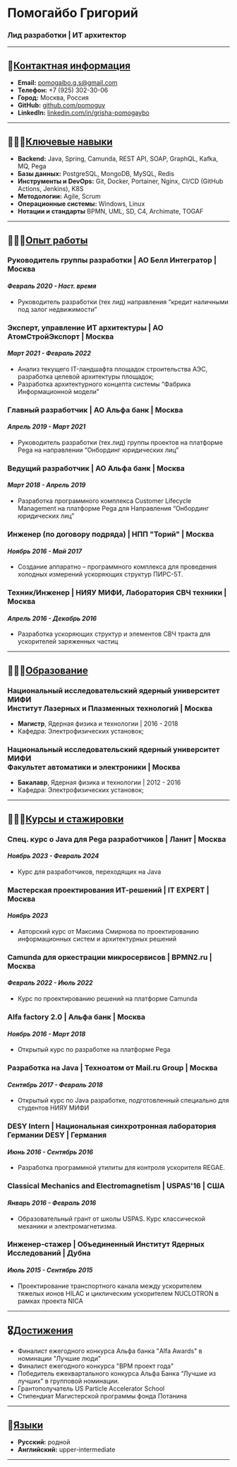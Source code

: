 # Помогайбо Григорий


### Лид разработки | ИТ архитектор

---

## 📧<u>Контактная информация</u>

* **Email:** [pomogaibo.g.s@gmail.com](mailto:pomogaibo.g.s@gmail.com)
* **Телефон:** +7 (925) 302-30-06
* **Город:** Москва, Россия
* **GitHub:** [github.com/pomoguy](https://github.com/pomoguy)
* **LinkedIn:** [linkedin.com/in/grisha-pomogaybo](https://linkedin.com/in/grisha-pomogaybo-9b84a0217)

---

## 👨🏼‍💻<u>Ключевые навыки</u>

* **Backend:** Java, Spring, Camunda, REST API, SOAP, GraphQL, Kafka, MQ, Pega
* **Базы данных:** PostgreSQL, MongoDB, MySQL, Redis
* **Инструменты и DevOps:** Git, Docker, Portainer, Nginx, CI/CD (GitHub Actions, Jenkins), K8S
* **Методологии:** Agile, Scrum
* **Операционные системы:** Windows, Linux
* **Нотации и стандарты** BPMN, UML, SD, C4, Archimate, TOGAF

---

## 👨🏼‍🔧<u>Опыт работы</u>

### Руководитель группы разработки | АО Белл Интегратор | Москва

#### *Февраль 2020 - Наст. время*

* Руководитель разработки (тех лид) направления “кредит наличными под залог недвижимости”

### Эксперт, управление ИТ архитектуры | АО АтомСтройЭкспорт | Москва

#### *Март 2021 - Февраль 2022*

* Анализ текущего IT-ландшафта площадок строительства АЭС, разработка целевой архитектуры площадок;
* Разработка архитектурного концепта системы “Фабрика Информационной модели”

### Главный разработчик | АО Альфа банк | Москва

#### *Апрель 2019 - Март 2021*

* Руководитель разработки (тех.лид) группы проектов на платформе Pega на направлении “Онбординг юридических лиц”

### Ведущий разработчик | АО Альфа банк | Москва

#### *Март 2018 - Апрель 2019*

* Разработка программного комплекса Customer Lifecycle Management на платформе Pega для Направления “Онбординг
  юридических лиц”

### Инженер (по договору подряда) | НПП "Торий" | Москва

#### *Ноябрь 2016 - Май 2017*

* Создание аппаратно – программного комплекса для проведения холодных измерений ускоряющих структур ПИРС-5Т.

### Техник/Инженер | НИЯУ МИФИ, Лаборатория СВЧ техники | Москва

#### *Апрель 2016 - Декабрь 2016*

* Разработка ускоряющих структур и элементов СВЧ тракта для ускорителей заряженных частиц

---

## 👨🏼‍<u>🎓Образование</u>

### Национальный исследовательский ядерный университет МИФИ <br> Институт Лазерных и Плазменных технологий | Москва

* **Магистр**, Ядерная физика и технологии | 2016 - 2018
* Кафедра: Электрофизических установок;

### Национальный исследовательский ядерный университет МИФИ <br> Факультет автоматики и электроники | Москва

* **Бакалавр**, Ядерная физика и технологии | 2012 - 2016
* Кафедра: Электрофизических установок;

---

## 👨🏻‍🏫<u>Курсы и стажировки</u>

### Спец. курс о Java для Pega разработчиков | Ланит | Москва

#### *Ноябрь 2023 - Февраль 2024*

* Курс для разработчиков, переходящих на Java

### Мастерская проектирования ИТ-решений | IT EXPERT | Москва

#### *Ноябрь 2023*

* Авторский курс от Максима Смирнова по проектированию информационных систем и архитектурных решений

### Camunda для оркестрации микросервисов | BPMN2.ru | Москва

#### *Февраль 2022 - Июль 2022*

* Курс по проектированию решений на платформе Camunda

### Alfa factory 2.0 | Альфа банк | Москва

#### *Ноябрь 2016 - Март 2018*

* Открытый курс по разработке на платформе Pega

### Разработка на Java | Техноатом от Mail.ru Group | Москва

#### *Сентябрь 2017 - Февраль 2018*

* Открытый курс по Java разработке, подготовленный специально для студентов НИЯУ МИФИ

### DESY Intern | Национальная синхротронная лаборатория Германии DESY | Германия

#### *Июнь 2016 - Сентябрь 2016*

* Разработка программной утилиты для контроля ускорителя REGAE.

### Classical Mechanics and Electromagnetism | USPAS'16 | США

#### *Январь 2016 - Февраль 2016*

* Образовательный грант от школы USPAS. Курс классической механики и электромагнетизма.

### Инженер-стажер | Объединенный Институт Ядерных Исследований | Дубна

#### *Июль 2015 - Сентябрь 2015*

* Проектирование транспортного канала между ускорителем тяжелых ионов HILAC и циклическим ускорителем NUCLOTRON в рамках
  проекта NICA

---

## 🎖<u>Достижения</u>

* Финалист ежегодного конкурса Альфа банка "Alfa Awards" в номинации "Лучшие люди"
* Финалист ежегодного конкурса "BPM проект года"
* Победитель ежеквартального конкурса Альфа Банка “Лучшие из лучших” в групповой номинации.
* Грантополучатель US Particle Accelerator School
* Стипендиат Магистерской программы фонда Потанина

---

## 🙊<u>Языки</u>

* **Русский:** родной
* **Английский:** upper-intermediate

---